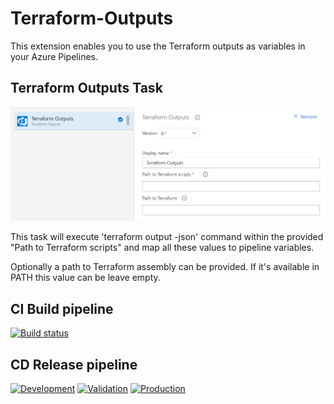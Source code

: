 # Terraform-Outputs

This extension enables you to use the Terraform outputs as variables in your Azure Pipelines.

## Terraform Outputs Task

[![task-screenshot](images/task.png "task-screenshot")](images/task.png)

This task will execute 'terraform output -json' command within the provided "Path to Terraform scripts" and map all these values to pipeline variables.

Optionally a path to Terraform assembly can be provided. If it's available in PATH this value can be leave empty.


## CI Build pipeline
[![Build status](https://dev.azure.com/raul-arrieta/Terraform%20Outputs/_apis/build/status/CI.Terraform-Outputs.Master)](https://dev.azure.com/raul-arrieta/Terraform%20Outputs/_build/latest?definitionId=1)

## CD Release pipeline
[![Development](https://vsrm.dev.azure.com/raul-arrieta/_apis/public/Release/badge/08ec166f-369d-440c-9dec-3b2a2d8888f9/1/1)](https://dev.azure.com/raul-arrieta/Terraform%20Outputs/_release?view=mine&definitionId=1) [![Validation](https://vsrm.dev.azure.com/raul-arrieta/_apis/public/Release/badge/08ec166f-369d-440c-9dec-3b2a2d8888f9/1/2)](https://dev.azure.com/raul-arrieta/Terraform%20Outputs/_release?view=mine&definitionId=1) [![Production](https://vsrm.dev.azure.com/raul-arrieta/_apis/public/Release/badge/08ec166f-369d-440c-9dec-3b2a2d8888f9/1/3)](https://dev.azure.com/raul-arrieta/Terraform%20Outputs/_release?view=mine&definitionId=1)
